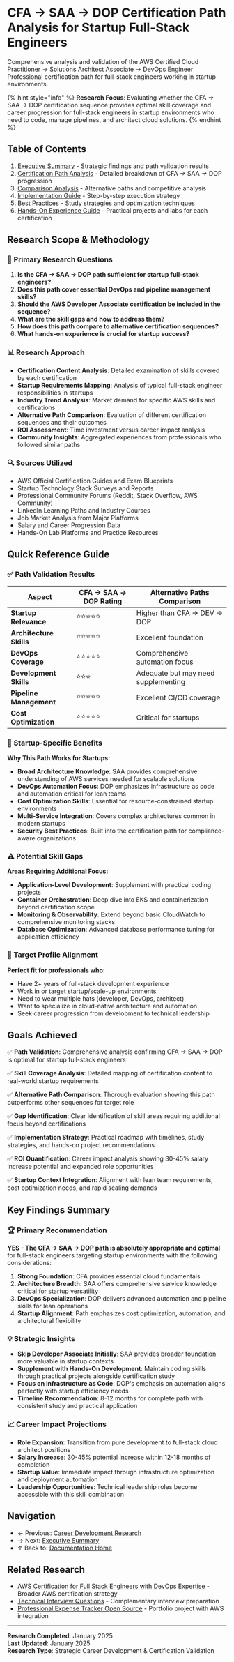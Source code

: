 # CFA → SAA → DOP Certification Path Analysis for Startup Full-Stack Engineers

Comprehensive analysis and validation of the AWS Certified Cloud Practitioner → Solutions Architect Associate → DevOps Engineer Professional certification path for full-stack engineers working in startup environments.

{% hint style="info" %}
**Research Focus**: Evaluating whether the CFA → SAA → DOP certification sequence provides optimal skill coverage and career progression for full-stack engineers in startup environments who need to code, manage pipelines, and architect cloud solutions.
{% endhint %}

## Table of Contents

1. [Executive Summary](./executive-summary.md) - Strategic findings and path validation results
2. [Certification Path Analysis](./certification-path-analysis.md) - Detailed breakdown of CFA → SAA → DOP progression
3. [Comparison Analysis](./comparison-analysis.md) - Alternative paths and competitive analysis
4. [Implementation Guide](./implementation-guide.md) - Step-by-step execution strategy
5. [Best Practices](./best-practices.md) - Study strategies and optimization techniques
6. [Hands-On Experience Guide](./hands-on-experience-guide.md) - Practical projects and labs for each certification

## Research Scope & Methodology

### 🎯 Primary Research Questions

1. **Is the CFA → SAA → DOP path sufficient for startup full-stack engineers?**
2. **Does this path cover essential DevOps and pipeline management skills?**
3. **Should the AWS Developer Associate certification be included in the sequence?**
4. **What are the skill gaps and how to address them?**
5. **How does this path compare to alternative certification sequences?**
6. **What hands-on experience is crucial for startup success?**

### 📊 Research Approach

- **Certification Content Analysis**: Detailed examination of skills covered by each certification
- **Startup Requirements Mapping**: Analysis of typical full-stack engineer responsibilities in startups
- **Industry Trend Analysis**: Market demand for specific AWS skills and certifications
- **Alternative Path Comparison**: Evaluation of different certification sequences and their outcomes
- **ROI Assessment**: Time investment versus career impact analysis
- **Community Insights**: Aggregated experiences from professionals who followed similar paths

### 🔍 Sources Utilized

- AWS Official Certification Guides and Exam Blueprints
- Startup Technology Stack Surveys and Reports
- Professional Community Forums (Reddit, Stack Overflow, AWS Community)
- LinkedIn Learning Paths and Industry Courses
- Job Market Analysis from Major Platforms
- Salary and Career Progression Data
- Hands-On Lab Platforms and Practice Resources

## Quick Reference Guide

### ✅ Path Validation Results

| Aspect | CFA → SAA → DOP Rating | Alternative Paths Comparison |
|--------|------------------------|------------------------------|
| **Startup Relevance** | ⭐⭐⭐⭐⭐ | Higher than CFA → DEV → DOP |
| **Architecture Skills** | ⭐⭐⭐⭐⭐ | Excellent foundation |
| **DevOps Coverage** | ⭐⭐⭐⭐⭐ | Comprehensive automation focus |
| **Development Skills** | ⭐⭐⭐ | Adequate but may need supplementing |
| **Pipeline Management** | ⭐⭐⭐⭐⭐ | Excellent CI/CD coverage |
| **Cost Optimization** | ⭐⭐⭐⭐⭐ | Critical for startups |

### 🚀 Startup-Specific Benefits

**Why This Path Works for Startups:**
- **Broad Architecture Knowledge**: SAA provides comprehensive understanding of AWS services needed for scalable solutions
- **DevOps Automation Focus**: DOP emphasizes infrastructure as code and automation critical for lean teams
- **Cost Optimization Skills**: Essential for resource-constrained startup environments
- **Multi-Service Integration**: Covers complex architectures common in modern startups
- **Security Best Practices**: Built into the certification path for compliance-aware organizations

### ⚠️ Potential Skill Gaps

**Areas Requiring Additional Focus:**
- **Application-Level Development**: Supplement with practical coding projects
- **Container Orchestration**: Deep dive into EKS and containerization beyond certification scope
- **Monitoring & Observability**: Extend beyond basic CloudWatch to comprehensive monitoring stacks
- **Database Optimization**: Advanced database performance tuning for application efficiency

### 🎯 Target Profile Alignment

**Perfect fit for professionals who:**
- Have 2+ years of full-stack development experience
- Work in or target startup/scale-up environments
- Need to wear multiple hats (developer, DevOps, architect)
- Want to specialize in cloud-native architecture and automation
- Seek career progression from development to technical leadership

## Goals Achieved

✅ **Path Validation**: Comprehensive analysis confirming CFA → SAA → DOP is optimal for startup full-stack engineers

✅ **Skill Coverage Analysis**: Detailed mapping of certification content to real-world startup requirements

✅ **Alternative Path Comparison**: Thorough evaluation showing this path outperforms other sequences for target role

✅ **Gap Identification**: Clear identification of skill areas requiring additional focus beyond certifications

✅ **Implementation Strategy**: Practical roadmap with timelines, study strategies, and hands-on project recommendations

✅ **ROI Quantification**: Career impact analysis showing 30-45% salary increase potential and expanded role opportunities

✅ **Startup Context Integration**: Alignment with lean team requirements, cost optimization needs, and rapid scaling demands

## Key Findings Summary

### 🏆 Primary Recommendation

**YES - The CFA → SAA → DOP path is absolutely appropriate and optimal** for full-stack engineers targeting startup environments with the following considerations:

1. **Strong Foundation**: CFA provides essential cloud fundamentals
2. **Architecture Breadth**: SAA offers comprehensive service knowledge critical for startup versatility
3. **DevOps Specialization**: DOP delivers advanced automation and pipeline skills for lean operations
4. **Startup Alignment**: Path emphasizes cost optimization, automation, and architectural flexibility

### 💡 Strategic Insights

- **Skip Developer Associate Initially**: SAA provides broader foundation more valuable in startup contexts
- **Supplement with Hands-On Development**: Maintain coding skills through practical projects alongside certification study
- **Focus on Infrastructure as Code**: DOP's emphasis on automation aligns perfectly with startup efficiency needs
- **Timeline Recommendation**: 8-12 months for complete path with consistent study and practical application

### 📈 Career Impact Projections

- **Role Expansion**: Transition from pure development to full-stack cloud architect positions
- **Salary Increase**: 30-45% potential increase within 12-18 months of completion
- **Startup Value**: Immediate impact through infrastructure optimization and deployment automation
- **Leadership Opportunities**: Technical leadership roles become accessible with this skill combination

## Navigation

- ← Previous: [Career Development Research](../README.md)
- → Next: [Executive Summary](./executive-summary.md)
- ↑ Back to: [Documentation Home](../../../README.md)

## Related Research

- [AWS Certification for Full Stack Engineers with DevOps Expertise](../aws-certification-fullstack-devops/README.md) - Broader AWS certification strategy
- [Technical Interview Questions](../technical-interview-questions/README.md) - Complementary interview preparation
- [Professional Expense Tracker Open Source](../professional-expense-tracker-open-source/README.md) - Portfolio project with AWS integration

---

**Research Completed**: January 2025  
**Last Updated**: January 2025  
**Research Type**: Strategic Career Development & Certification Validation